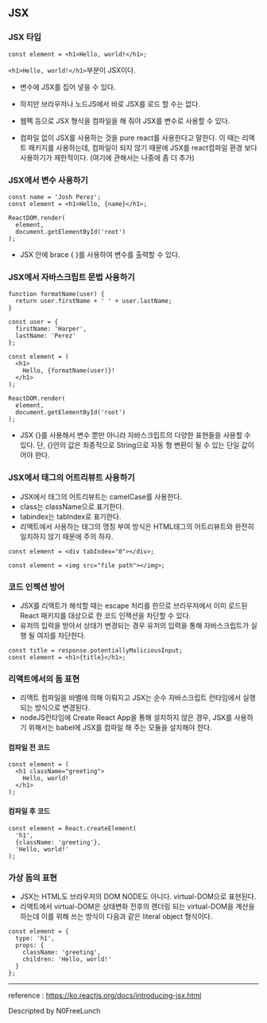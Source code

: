 ## JSX

### JSX 타입
```
const element = <h1>Hello, world!</h1>;
```
```<h1>Hello, world!</h1>```부분이 JSX이다.

- 변수에 JSX를 집어 넣을 수 있다.
- 하지만 브라우저나 노드JS에서 바로 JSX를 로드 할 수는 없다.
- 웹펙 등으로 JSX 형식을 컴파일을 해 줘야 JSX를 변수로 사용할 수 있다.

- 컴파일 없이 JSX를 사용하는 것을 pure react를 사용한다고 말한다. 이 때는 리액트 패키지를 사용하는데, 컴파일이 되지 않기 때문에 JSX를 react컴파일 환경 보다 사용하기가 제한적이다. (여기에 관해서는 나중에 좀 더 추가)


### JSX에서 변수 사용하기
```
const name = 'Josh Perez';
const element = <h1>Hello, {name}</h1>;

ReactDOM.render(
  element,
  document.getElementById('root')
);
```

- JSX 안에 brace { }를 사용하여 변수를 출력할 수 있다.


### JSX에서 자바스크립트 문법 사용하기
```
function formatName(user) {
  return user.firstName + ' ' + user.lastName;
}

const user = {
  firstName: 'Harper',
  lastName: 'Perez'
};

const element = (
  <h1>
    Hello, {formatName(user)}!
  </h1>
);

ReactDOM.render(
  element,
  document.getElementById('root')
);
```
- JSX {}를 사용해서 변수 뿐만 아니라 자바스크립트의 다양한 표현들을 사용할 수 있다. 단, {}안의 값은 최종적으로 String으로 자동 형 변환이 될 수 있는 단일 값이어야 한다.


### JSX에서 태그의 어트리뷰트 사용하기
- JSX에서 태그의 어트리뷰트는 camelCase를 사용한다.
- class는 className으로 표기한다.
- tabindex는 tabIndex로 표기한다.
- 리액트에서 사용하는 태그의 명칭 부여 방식은 HTML태그의 어트리뷰트와 완전히 일치하지 않기 때문에 주의 하자.

```
const element = <div tabIndex="0"></div>;
```
```
const element = <img src="file path"></img>;
```


### 코드 인젝션 방어
- JSX를 리액트가 해석할 때는 escape 처리를 한므로 브라우저에서 이미 로드된 React 패키지를 대상으로 한 코드 인젝션을 차단할 수 있다.
- 유저의 입력을 받아서 상태가 변경되는 경우 유저의 입력을 통해 자바스크립트가 실행 될 여지를 차단한다.
```
const title = response.potentiallyMaliciousInput;
const element = <h1>{title}</h1>;
```


### 리액트에서의 돔 표현
- 리액트 컴파일을 바벨에 의해 이뤄지고 JSX는 순수 자바스크립트 런타임에서 실행되는 방식으로 변경된다.
- nodeJS런타임에 Create React App을 통해 설치하지 않은 경우, JSX를 사용하기 위해서는 babel에 JSX를 컴파일 해 주는 모듈을 설치해야 한다. 

#### 컴파일 전 코드
```
const element = (
  <h1 className="greeting">
    Hello, world!
  </h1>
);
```


#### 컴파일 후 코드
```
const element = React.createElement(
  'h1',
  {className: 'greeting'},
  'Hello, world!'
);
```


### 가상 돔의 표현
- JSX는 HTML도 브라우저의 DOM NODE도 아니다. virtual-DOM으로 표현된다.
- 리액트에서 virtual-DOM은 상태변화 전후의 랜더링 되는 virtual-DOM을 계산을 하는데 이를 위해 쓰는 방식이 다음과 같은 literal object 형식이다.
```
const element = {
  type: 'h1',
  props: {
    className: 'greeting',
    children: 'Hello, world!'
  }
};
```

---

reference : https://ko.reactjs.org/docs/introducing-jsx.html


Descripted by N0FreeLunch

